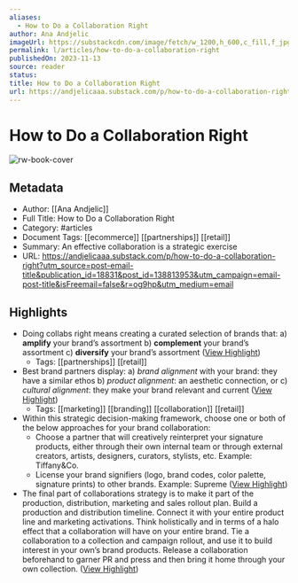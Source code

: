```yaml
---
aliases:
  - How to Do a Collaboration Right
author: Ana Andjelic
imageUrl: https://substackcdn.com/image/fetch/w_1200,h_600,c_fill,f_jpg,q_auto:good,fl_progressive:steep,g_auto/https%3A%2F%2Fsubstack-post-media.s3.amazonaws.com%2Fpublic%2Fimages%2Fca5fb8d1-07f4-4bdd-a596-abc1570b9376_1664x958.png
permalink: l/articles/how-to-do-a-collaboration-right
publishedOn: 2023-11-13
source: reader
status: 
title: How to Do a Collaboration Right
url: https://andjelicaaa.substack.com/p/how-to-do-a-collaboration-right?utm_source=post-email-title&publication_id=18831&post_id=138813953&utm_campaign=email-post-title&isFreemail=false&r=og9hp&utm_medium=email
---
```

# How to Do a Collaboration Right

![rw-book-cover](https://substackcdn.com/image/fetch/w_1200,h_600,c_fill,f_jpg,q_auto:good,fl_progressive:steep,g_auto/https%3A%2F%2Fsubstack-post-media.s3.amazonaws.com%2Fpublic%2Fimages%2Fca5fb8d1-07f4-4bdd-a596-abc1570b9376_1664x958.png)

## Metadata

- Author: [[Ana Andjelic]]
- Full Title: How to Do a Collaboration Right
- Category: #articles
- Document Tags: [[ecommerce]] [[partnerships]] [[retail]]
- Summary: An effective collaboration is a strategic exercise
- URL: https://andjelicaaa.substack.com/p/how-to-do-a-collaboration-right?utm_source=post-email-title&publication_id=18831&post_id=138813953&utm_campaign=email-post-title&isFreemail=false&r=og9hp&utm_medium=email

## Highlights

- Doing collabs right means creating a curated selection of brands that:
  a) **amplify** your brand’s assortment
  b) **complement** your brand’s assortment
  c) **diversify** your brand’s assortment ([View Highlight](https://read.readwise.io/read/01hfvbrdbr4y7b4eh0vbht3t1w))
    - Tags: [[partnerships]] [[retail]]
- Best brand partners display:
  a) _brand alignment_ with your brand: they have a similar ethos
  b) _product alignment_: an aesthetic connection, or
  c) _cultural alignment_: they make your brand relevant and current ([View Highlight](https://read.readwise.io/read/01hfvbq6a7jrmfyw2jvv1vt6b5))
    - Tags: [[marketing]] [[branding]] [[collaboration]] [[retail]]
- Within this strategic decision-making framework, choose one or both of the below approaches for your brand collaboration:
  - Choose a partner that will creatively reinterpret your signature products, either through their own internal team or through external creators, artists, designers, curators, stylists, etc. Example: Tiffany&Co.
  - License your brand signifiers (logo, brand codes, color palette, signature prints) to other brands. Example: Supreme ([View Highlight](https://read.readwise.io/read/01hfvbqqt5h9n6h495r590h4ac))
- The final part of collaborations strategy is to make it part of the production, distribution, marketing and sales rollout plan. Build a production and distribution timeline. Connect it with your entire product line and marketing activations. Think holistically and in terms of a halo effect that a collaboration will have on your entire brand. Tie a collaboration to a collection and campaign rollout, and use it to build interest in your own’s brand products. Release a collaboration beforehand to garner PR and press and then bring it home through your own collection. ([View Highlight](https://read.readwise.io/read/01hfvbr6tk6gqf1ax8qnteczr1))
